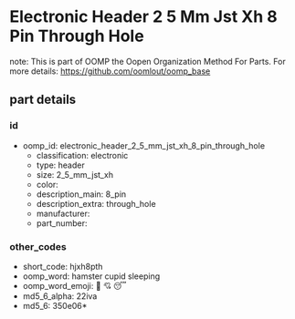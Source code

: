 # Electronic Header 2 5 Mm Jst Xh 8 Pin Through Hole  

note: This is part of OOMP the Oopen Organization Method For Parts. For more details: https://github.com/oomlout/oomp_base

##  part details





### id
* oomp_id: electronic_header_2_5_mm_jst_xh_8_pin_through_hole
  * classification: electronic
  * type: header
  * size: 2_5_mm_jst_xh
  * color: 
  * description_main: 8_pin
  * description_extra: through_hole
  * manufacturer: 
  * part_number: 

### other_codes
* short_code: hjxh8pth
* oomp_word: hamster cupid sleeping
* oomp_word_emoji: :hamster: :cupid: :sleeping:
* md5_6_alpha: 22iva
* md5_6: 350e06* 